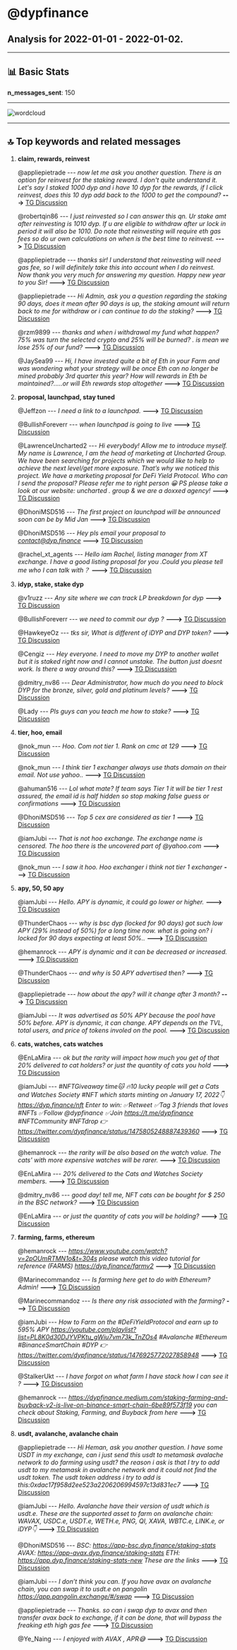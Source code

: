 # **@dypfinance**
 ## Analysis for **2022-01-01** - **2022-01-02**.

---

## 📊 **Basic Stats**

**n_messages_sent**: 150

---
![wordcloud](dypfinance_1Days_wordcloud.png)

---


## 🔝 **Top keywords and related messages**

1. **claim, rewards, reinvest**

    @appliepietrade --- *now let me ask you another question. There is an option for reinvest for the staking reward. I don't quite understand it. Let's say I staked 1000 dyp and i have 10 dyp for the rewards, if I click reinvest, does this 10 dyp add back to the 1000 to get the compound?* **--->** [TG Discussion](https://t.me/dypfinance/235831)

    @robertqin86 --- *I just reinvested so I can answer this qn. Ur stake amt after reinvesting is 1010 dyp. If u are eligible to withdraw after ur lock in period it will also be 1010. Do note that reinvesting will require eth gas fees so do ur own calculations on when is the best time to reinvest.* **--->** [TG Discussion](https://t.me/dypfinance/235832)

    @appliepietrade --- *thanks sir!  I understand that reinvesting will need gas fee, so I will definitely take this into account when I do reinvest. Now thank you very much for answering my question. Happy new year to you Sir!* **--->** [TG Discussion](https://t.me/dypfinance/235836)

    @appliepietrade --- *Hi Admin, ask you a question regarding the staking 90 days, does it mean after 90 days is up, the staking amount will return back to me for withdraw or i can continue to do the staking?* **--->** [TG Discussion](https://t.me/dypfinance/235881)

    @rzm9899 --- *thanks and when i withdrawal my fund what happen? 75% was turn the selected crypto and 25% will be burned? . is mean we lose 25% of our fund?* **--->** [TG Discussion](https://t.me/dypfinance/236202)

    @JaySea99 --- *Hi, I have invested quite a bit of Eth in your Farm and was wondering what your strategy will be once Eth can no longer be mined probably 3rd quarter this year? How will rewards in Eth be maintained?.....or will Eth rewards stop altogether* **--->** [TG Discussion](https://t.me/dypfinance/236187)

2. **proposal, launchpad, stay tuned**

    @Jeffzon --- *I need a link to a launchpad.* **--->** [TG Discussion](https://t.me/dypfinance/236256)

    @BullishForeverr --- *when launchpad is going to live* **--->** [TG Discussion](https://t.me/dypfinance/236025)

    @LawrenceUncharted2 --- *Hi everybody!   Allow me to introduce myself. My name is Lawrence, I am the head of marketing at Uncharted Group. We have been searching for projects which we would like to help to achieve the next level/get more exposure. That’s why we noticed this project. We have a marketing proposal for DeFi Yield Protocol.  Who can I send the proposal?  Please refer me to right person 😀  PS please take a look at our website: uncharted . group & we are a doxxed agency!* **--->** [TG Discussion](https://t.me/dypfinance/236254)

    @DhoniMSD516 --- *The first project on launchpad will be announced soon can be by Mid Jan* **--->** [TG Discussion](https://t.me/dypfinance/236026)

    @DhoniMSD516 --- *Hey pls email your proposal to contact@dyp.finance* **--->** [TG Discussion](https://t.me/dypfinance/236000)

    @rachel_xt_agents --- *Hello iam Rachel, listing manager from XT exchange. I have a good listing proposal for you .Could you please tell me who I can talk with？* **--->** [TG Discussion](https://t.me/dypfinance/235999)

3. **idyp, stake, stake dyp**

    @v1ruzz --- *Any site where we can track LP breakdown for dyp* **--->** [TG Discussion](https://t.me/dypfinance/236016)

    @BullishForeverr --- *we need to commit our dyp ?* **--->** [TG Discussion](https://t.me/dypfinance/236029)

    @HawkeyeOz --- *tks sir, What is different of iDYP and DYP token?* **--->** [TG Discussion](https://t.me/dypfinance/236158)

    @Cengiz --- *Hey everyone. I need to move my DYP to another wallet but it is staked right now and I cannot unstake. The button just doesnt work. Is there a way around this?* **--->** [TG Discussion](https://t.me/dypfinance/236130)

    @dmitry_nv86 --- *Dear Administrator, how much do you need to block DYP for the bronze, silver, gold and platinum levels?* **--->** [TG Discussion](https://t.me/dypfinance/236238)

    @Lady --- *Pls guys can you teach me how to stake?* **--->** [TG Discussion](https://t.me/dypfinance/235896)

4. **tier, hoo, email**

    @nok_mun --- *Hoo. Com not tier 1. Rank on cmc at 129* **--->** [TG Discussion](https://t.me/dypfinance/235919)

    @nok_mun --- *I think tier 1 exchanger always use thats domain on their email. Not use yahoo..* **--->** [TG Discussion](https://t.me/dypfinance/235924)

    @ahuman516 --- *Lol what mate? If team says Tier 1 it will be tier 1 rest assured, the email id is half hidden so stop making false guess or confirmations* **--->** [TG Discussion](https://t.me/dypfinance/235923)

    @DhoniMSD516 --- *Top 5 cex are considered as tier 1* **--->** [TG Discussion](https://t.me/dypfinance/235959)

    @iamJubi --- *That is not hoo exchange. The exchange name is censored. The hoo there is the uncovered part of @yahoo.com* **--->** [TG Discussion](https://t.me/dypfinance/235920)

    @nok_mun --- *I saw it hoo. Hoo exchanger i think not tier 1 exchanger* **--->** [TG Discussion](https://t.me/dypfinance/235917)

5. **apy, 50, 50 apy**

    @iamJubi --- *Hello. APY is dynamic, it could go lower or higher.* **--->** [TG Discussion](https://t.me/dypfinance/236145)

    @ThunderChaos --- *why is bsc dyp (locked for 90 days) got such low APY (29% instead of 50%) for a long time now. what is going on? i locked for 90 days expecting at least 50%..* **--->** [TG Discussion](https://t.me/dypfinance/236144)

    @hemanrock --- *APY is dynamic and it can be decreased or increased.* **--->** [TG Discussion](https://t.me/dypfinance/235885)

    @ThunderChaos --- *and why is 50 APY advertised then?* **--->** [TG Discussion](https://t.me/dypfinance/236147)

    @appliepietrade --- *how about the apy? will it change after 3 month?* **--->** [TG Discussion](https://t.me/dypfinance/235884)

    @iamJubi --- *It was advertised as 50% APY because the pool have 50% before. APY is dynamic, it can change. APY depends on the TVL, total users, and price of tokens involed on the pool.* **--->** [TG Discussion](https://t.me/dypfinance/236148)

6. **cats, watches, cats watches**

    @EnLaMira --- *ok but the rarity will impact how much you get of that 20% delivered to cat holders? or just the quantity of cats you hold* **--->** [TG Discussion](https://t.me/dypfinance/236055)

    @iamJubi --- *#NFTGiveaway time🐱  🔥10 lucky people will get a Cats and Watches Society #NFT which starts minting on January 17, 2022👇 https://dyp.finance/nft  Enter to win: ✅Retweet ✅Tag 3 friends that loves #NFTs ✅Follow @dypfinance ✅Join https://t.me/dypfinance  #NFTCommunity #NFTdrop  👉https://twitter.com/dypfinance/status/1475805248887439360* **--->** [TG Discussion](https://t.me/dypfinance/236198)

    @hemanrock --- *the rarity will be also based on the watch value. The cats' with more expensive watches will be rarer.* **--->** [TG Discussion](https://t.me/dypfinance/236054)

    @EnLaMira --- *20% delivered to the Cats and Watches Society members.* **--->** [TG Discussion](https://t.me/dypfinance/236050)

    @dmitry_nv86 --- *good day! tell me, NFT cats can be bought for $ 250 in the BSC network?* **--->** [TG Discussion](https://t.me/dypfinance/236232)

    @EnLaMira --- *or just the quantity of cats you will be holding?* **--->** [TG Discussion](https://t.me/dypfinance/236053)

7. **farming, farms, ethereum**

    @hemanrock --- *https://www.youtube.com/watch?v=2pOUmRTMN1o&t=304s  please watch this video tutorial for reference (FARMS)   https://dyp.finance/farmv2* **--->** [TG Discussion](https://t.me/dypfinance/235825)

    @Marinecommandoz --- *Is farming here get to do with Ethereum? Admin!* **--->** [TG Discussion](https://t.me/dypfinance/235819)

    @Marinecommandoz --- *Is there any risk associated with the farming?* **--->** [TG Discussion](https://t.me/dypfinance/235830)

    @iamJubi --- *How to Farm on the #DeFiYieldProtocol and earn up to 595% APY  https://youtube.com/playlist?list=PL8K0d30DJYVPKtu_gWiu7vm73k_TnZOs4  #Avalanche #Ethereum #BinanceSmartChain #DYP  👉https://twitter.com/dypfinance/status/1476925772027858948* **--->** [TG Discussion](https://t.me/dypfinance/235913)

    @StalkerUkt --- *I have forgot on what farm I have stack how I can see it ?* **--->** [TG Discussion](https://t.me/dypfinance/236272)

    @hemanrock --- *https://dypfinance.medium.com/staking-farming-and-buyback-v2-is-live-on-binance-smart-chain-6be89f573f19  you can check about Staking, Farming, and Buyback from here* **--->** [TG Discussion](https://t.me/dypfinance/235856)

8. **usdt, avalanche, avalanche chain**

    @appliepietrade --- *Hi Heman, ask you another question. I have some USDT in my exchange, can i just send this usdt to metamask avalache network to do farming using usdt?   the reason i ask is that I try to add usdt to my metamask in avalanche network and it could not find the usdt token. The usdt token address i try to add is this:0xdac17f958d2ee523a2206206994597c13d831ec7* **--->** [TG Discussion](https://t.me/dypfinance/235889)

    @iamJubi --- *Hello. Avalanche have their version of usdt which is usdt.e.   These are the supported asset to farm on avalanche chain:  WAVAX, USDC.e, USDT.e, WETH.e, PNG, QI, XAVA, WBTC.e, LINK.e, or iDYP👇* **--->** [TG Discussion](https://t.me/dypfinance/235893)

    @DhoniMSD516 --- *BSC: https://app-bsc.dyp.finance/staking-stats AVAX: https://app-avax.dyp.finance/staking-stats ETH: https://app.dyp.finance/staking-stats-new These are the links* **--->** [TG Discussion](https://t.me/dypfinance/236020)

    @iamJubi --- *I don’t think you can. If you have avax on avalanche chain, you can swap it to usdt.e on pangolin https://app.pangolin.exchange/#/swap* **--->** [TG Discussion](https://t.me/dypfinance/235901)

    @appliepietrade --- *Thanks. so can i  swap dyp to avax and then transfer avax back to exchange, if it can be done, that will bypass the freaking eth high gas fee* **--->** [TG Discussion](https://t.me/dypfinance/235935)

    @Ye_Naing --- *I enjoyed with AVAX , APR😅* **--->** [TG Discussion](https://t.me/dypfinance/235911)

